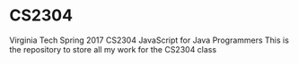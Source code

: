 # CS2304
Virginia Tech Spring 2017 CS2304 JavaScript for Java Programmers
This is the repository to store all my work for the CS2304 class
